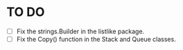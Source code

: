# TO DO

- [ ] Fix the strings.Builder in the listlike package.
- [ ] Fix the Copy() function in the Stack and Queue classes.